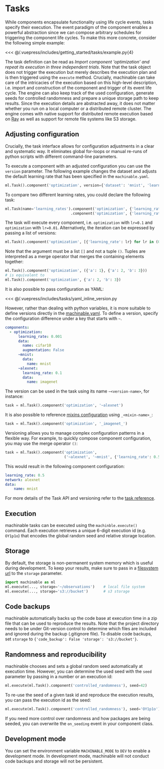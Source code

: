 # Tasks

While components encapsulate functionality using life cycle events, tasks specify their execution. The event paradigm of the component enables a powerful abstraction since we can compose arbitrary schedules for triggering the component life cycles. To make this more concrete, consider the following simple example:

<<< @/.vuepress/includes/getting_started/tasks/example.py{4}

The task definition can be read as *Import component 'optimization' and repeat its execution in three independent trials*. Note that the task object does not trigger the execution but merely describes the execution plan and is then triggered using the ``execute`` method. Crucially, machinable can take care of the intricacies of the execution based on this high-level description, i.e. import and construction of the component and trigger of its event life cycle. The engine can also keep track of the used configuration, generate seeds for controlled randomness and prepare a unique storage path to keep results. Since the execution details are abstracted away, it does not matter whether you run on a local computer or a distributed remote cluster. The engine comes with native support for distributed remote execution based on [Ray](https://ray.readthedocs.io/en/latest/) as well as support for remote file systems like S3 storage.


## Adjusting configuration

Crucially, the task interface allows for configuration adjustments in a clear and systematic way. It eliminates global for-loops or manual re-runs of python scripts with different command-line parameters.

To execute a component with an adjusted configuration you can use the `version` parameter. The following example changes the dataset and adjusts the default learning rate that has been specified in the `machinable.yaml`.

```python
ml.Task().component('optimization', version={'dataset': 'mnist', 'learning_rate': 0.5})
```

To compare two different learning rates, you could declare the following task:

```python
ml.Task(name='learning_rates').component('optimization', {'learning_rate': 0.1})\
                              .component('optimization', {'learning_rate': 0.01})
```

The task will execute every component, i.e. `optimization` with `lr=0.1` and `optimization` with `lr=0.01`. Alternatively, the iteration can be expressed by passing a list of versions:

```python
ml.Task().component('optimization', [{'learning_rate': lr} for lr in (0.1, 0.01)])
```

Note that the argument must be a list `[]` and not a tuple `()`. Tuples are interpreted as a merge operator that merges the containing elements together:

```python
ml.Task().component('optimization', ({'a': 1}, {'a': 2, 'b': 3}))
# is equivalent to
ml.Task().component('optimization', {'a': 2, 'b': 3})
```

It is also possible to pass configuration as YAML:

<<< @/.vuepress/includes/tasks/yaml_inline_version.py

However, rather than dealing with python variables, it is more suitable to define versions directly in the [machinable.yaml](./machinable-yaml.md#versions). To define a version, specify the configuration difference under a key that starts with `~`.

```yaml
components:
  - optimization:
      learning_rate: 0.001
      data:
        name: cifar10
        augmentation: False
      ~mnist:
        data:
          name: mnist
      ~alexnet:
        learning_rate: 0.1
        data:
          name: imagenet
```

The version can be used in the task using its name `~<version-name>`, for instance:

```python
task = ml.Task().component('optimization', '~alexnet')
```

It is also possible to reference [mixins configuration](./mixins.md) using
`_<mixin-name>_`:

```python
task = ml.Task().component('optimization', '_imagenet_')
```

Versioning allows you to manage complex configuration patterns in a flexible way. For example, to quickly compose component configuration, you may use the merge operator `()`:

```python
task = ml.Task().component('optimization', 
                           ('~alexnet', '~mnist', {'learning_rate': 0.5}))
```

This would result in the following component configuration:
```yaml
learning_rate: 0.5
network: alexnet
data:
    name: mnist
```

For more details of the Task API and versioning refer to the [task reference](../reference/execution.md#task).

## Execution

machinable tasks can be executed using the `machinble.execute()` command. Each execution retrieves a unique 6-digit execution id (e.g. `OY1p1o`) that encodes the global random seed and relative storage location.

## Storage

By default, the storage is non-permanent system memory which is useful during development. To keep your results, make sure to pass in a [filesystem
url](https://docs.pyfilesystem.org/en/latest/openers.html) to the `storage` parameter.

``` python
import machinable as ml
ml.execute(..., storage='~/observations')    # local file system
ml.execute(..., storage='s3://bucket')       # s3 storage
```

## Code backups

machinable automatically backs up the code base at execution time in a zip file that can be used to reproduce the results. Note that the project directory needs to be under Git-version control to determine which files are included and ignored during the backup (.gitignore file). To disable code backups, set `storage` to `{'code_backup': False 'storage': 's3://bucket'}`.

## Randomness and reproducibility

machinable chooses and sets a global random seed automatically at execution time. However, you can determine the used seed with the `seed` parameter by passing in a number or an execution id:

``` python
ml.execute(ml.Task().component('controlled_randomness'), seed=42)
```

To re-use the seed of a given task id and reproduce the execution results, you can pass the execution id as the seed:

```python 
ml.execute(ml.Task().component('controlled_randomness'), seed='OY1p1o')
```

If you need more control over randomness and how packages are being seeded, you can overwrite the `on_seeding` event in your component class.

## Development mode

You can set the environment variable `MACHINABLE_MODE` to ``DEV`` to enable a development mode. In development mode, machinable will not conduct code backups and storage will not be persistent.


